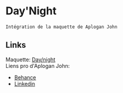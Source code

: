 # Day'Night

````
Intégration de la maquette de Aplogan John 
````
## Links <br/>
Maquette: [Day/night](https://www.behance.net/gallery/95120143/daynight-%28OPS3%29)  
Liens pro d'Aplogan John:
- [Behance](https://www.behance.net/johnaplogan) 
- [Linkedin](https://www.linkedin.com/in/john-aplogan-86137a194/)
